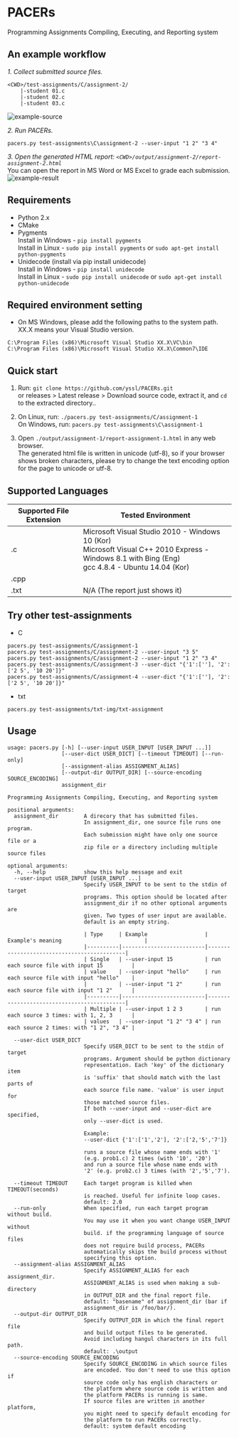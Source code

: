 # PACERs
Programming Assignments Compiling, Executing, and Reporting system

## An example workflow

*1. Collect submitted source files.*
```
<CWD>/test-assignments/C/assignment-2/
    |-student 01.c
    |-student 02.c
    |-student 03.c
```
![example-source](https://cloud.githubusercontent.com/assets/5915359/15735192/82744a64-28d1-11e6-85e6-fa958f96e758.png)

*2. Run PACERs.*
```
pacers.py test-assignments\C\assignment-2 --user-input "1 2" "3 4"
```

*3. Open the generated HTML report: ```<CWD>/output/assignment-2/report-assignment-2.html```*  
You can open the report in MS Word or MS Excel to grade each submission.  
![example-result](https://cloud.githubusercontent.com/assets/5915359/15764368/4ec64f70-2965-11e6-8815-ba521d3a2c0b.png)

## Requirements
- Python 2.x
- CMake
- Pygments  
    Install in Windows - ```pip install pygments```  
    Install in Linux - ```sudo pip install pygments``` or ```sudo apt-get install python-pygments```
- Unidecode (install via pip install unidecode)  
    Install in Windows - ```pip install unidecode```  
    Install in Linux - ```sudo pip install unidecode``` or ```sudo apt-get install python-unidecode```

## Required environment setting
- On MS Windows, please add the following paths to the system path. XX.X means your Visual Studio version.  
```
C:\Program Files (x86)\Microsoft Visual Studio XX.X\VC\bin  
C:\Program Files (x86)\Microsoft Visual Studio XX.X\Common7\IDE
```

## Quick start
1) Run: ```git clone https://github.com/yssl/PACERs.git```  
   or releases > Latest release > Download source code, extract it, and ```cd``` to the extracted directory..

2) On Linux, run: ```./pacers.py test-assignments/C/assignment-1```  
   On Windows, run: ```pacers.py test-assignments\C\assignment-1```

3) Open ```./output/assignment-1/report-assignment-1.html``` in any web browser.  
The generated html file is written in unicode (utf-8), so if your browser shows broken characters, please try to change the text encoding option for the page to unicode or utf-8.
    
## Supported Languages
| Supported File Extension | Tested Environment                                                                                                                                     |
|--------------------------|--------------------------------------------------------------------------------------------------------------------------------------------------------|
| .c                       | Microsoft Visual Studio 2010 - Windows 10 (Kor)<br> Microsoft Visual C++ 2010 Express - Windows 8.1 with Bing (Eng)<br> gcc 4.8.4 - Ubuntu 14.04 (Kor) |
| .cpp                     |                                                                                                                                                        |
| .txt                     | N/A (The report just shows it)                                                                                                                                                    |

## Try other test-assignments
- C
```
pacers.py test-assignments/C/assignment-1
pacers.py test-assignments/C/assignment-2 --user-input "3 5"
pacers.py test-assignments/C/assignment-2 --user-input "1 2" "3 4"
pacers.py test-assignments/C/assignment-3 --user-dict "{'1':[''], '2':['2 5', '10 20']}"
pacers.py test-assignments/C/assignment-4 --user-dict "{'1':[''], '2':['2 5', '10 20']}"
```
- txt
```
pacers.py test-assignments/txt-img/txt-assignment
```
<!--
If you checked all the test-assignments are working correctly in your PC, please let me know your tested language, compiler, and OS by submitting an issues on this project so that I could update the "Tested language, compiler(or interpreter), OS" section in this page :).
-->

## Usage
```
usage: pacers.py [-h] [--user-input USER_INPUT [USER_INPUT ...]]
                 [--user-dict USER_DICT] [--timeout TIMEOUT] [--run-only]
                 [--assignment-alias ASSIGNMENT_ALIAS]
                 [--output-dir OUTPUT_DIR] [--source-encoding SOURCE_ENCODING]
                 assignment_dir

Programming Assignments Compiling, Executing, and Reporting system

positional arguments:
  assignment_dir        A direcory that has submitted files.
                        In assignment_dir, one source file runs one program.
                        Each submission might have only one source file or a
                        zip file or a directory including multiple source files

optional arguments:
  -h, --help            show this help message and exit
  --user-input USER_INPUT [USER_INPUT ...]
                        Specify USER_INPUT to be sent to the stdin of target
                        programs. This option should be located after
                        assignment_dir if no other optional arguments are
                        given. Two types of user input are available.
                        default is an empty string.

                        | Type     | Example                  | Example's meaning                          |
                        |----------|--------------------------|--------------------------------------------|
                        | Single   | --user-input 15          | run each source file with input 15         |
                        | value    | --user-input "hello"     | run each source file with input "hello"    |
                        |          | --user-input "1 2"       | run each source file with input "1 2"      |
                        |----------|--------------------------|--------------------------------------------|
                        | Multiple | --user-input 1 2 3       | run each source 3 times: with 1, 2, 3      |
                        | values   | --user-input "1 2" "3 4" | run each source 2 times: with "1 2", "3 4" |

  --user-dict USER_DICT
                        Specify USER_DICT to be sent to the stdin of target
                        programs. Argument should be python dictionary
                        representation. Each 'key' of the dictionary item
                        is 'suffix' that should match with the last parts of
                        each source file name. 'value' is user input for
                        those matched source files.
                        If both --user-input and --user-dict are specified,
                        only --user-dict is used.

                        Example:
                        --user-dict {'1':['1','2'], '2':['2,'5','7']}

                        runs a source file whose name ends with '1'
                        (e.g. prob1.c) 2 times (with '10', '20')
                        and run a source file whose name ends with
                        '2' (e.g. prob2.c) 3 times (with '2','5','7').

  --timeout TIMEOUT     Each target program is killed when TIMEOUT(seconds)
                        is reached. Useful for infinite loop cases.
                        default: 2.0
  --run-only            When specified, run each target program without build.
                        You may use it when you want change USER_INPUT without
                        build. if the programming language of source files
                        does not require build process, PACERs
                        automatically skips the build process without
                        specifying this option.
  --assignment-alias ASSIGNMENT_ALIAS
                        Specify ASSIGNMENT_ALIAS for each assignment_dir.
                        ASSIGNMENT_ALIAS is used when making a sub-directory
                        in OUTPUT_DIR and the final report file.
                        default: "basename" of assignment_dir (bar if
                        assignment_dir is /foo/bar/).
  --output-dir OUTPUT_DIR
                        Specify OUTPUT_DIR in which the final report file
                        and build output files to be generated.
                        Avoid including hangul characters in its full path.
                        default: .\output
  --source-encoding SOURCE_ENCODING
                        Specify SOURCE_ENCODING in which source files
                        are encoded. You don't need to use this option if
                        source code only has english characters or
                        the platform where source code is written and
                        the platform PACERs is running is same.
                        If source files are written in another platform,
                        you might need to specify default encoding for
                        the platform to run PACERs correctly.
                        default: system default encoding
```
